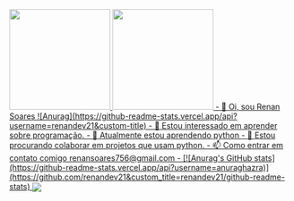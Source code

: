  <div>
  <a href="https://github.com/renandev21">
  <img height="180em" src="https://github-readme-stats.vercel.app/api?username=renandev21&show_icons=true&theme=dracula&include_all_commits=true&count_private=true"/>
 <img height="180em" src="https://github-readme-stats.vercel.app/api/top-langs/?username=renandev21&layout=compact&langs_count=16&theme=dracula"/>
- 👋 Oi, sou Renan Soares
![Anurag](https://github-readme-stats.vercel.app/api?username=renandev21&custom-title)
- 👀 Estou interessado em aprender sobre programação.
- 🌱 Atualmente estou aprendendo python
- 💞️ Estou procurando colaborar em projetos que usam python.
- 📫 Como entrar em contato comigo renansoares756@gmail.com
- [![Anurag's GitHub stats](https://github-readme-stats.vercel.app/api?username=anuraghazra)](https://github.com/renandev21&custom_title=renandev21/github-readme-stats)





<a href="https://github.com/renandev21/github-readme-stats">
  <img align="center" src="https://github-readme-stats.vercel.app/api/pin/?username=renandev21&repo=github-readme-stats" />
</a>







